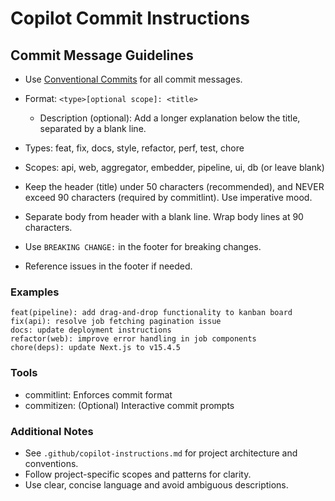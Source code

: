 # Copilot Commit Instructions

## Commit Message Guidelines

- Use [Conventional Commits](https://www.conventionalcommits.org/) for all commit messages.
- Format: `<type>[optional scope]: <title>`
  - Description (optional): Add a longer explanation below the title, separated by a blank line.

- Types: feat, fix, docs, style, refactor, perf, test, chore
- Scopes: api, web, aggregator, embedder, pipeline, ui, db (or leave blank)
- Keep the header (title) under 50 characters (recommended), and NEVER exceed 90 characters (required by commitlint). Use imperative mood.
- Separate body from header with a blank line. Wrap body lines at 90 characters.
- Use `BREAKING CHANGE:` in the footer for breaking changes.
- Reference issues in the footer if needed.

### Examples

```
feat(pipeline): add drag-and-drop functionality to kanban board
fix(api): resolve job fetching pagination issue
docs: update deployment instructions
refactor(web): improve error handling in job components
chore(deps): update Next.js to v15.4.5
```

### Tools

- commitlint: Enforces commit format
- commitizen: (Optional) Interactive commit prompts

### Additional Notes

- See `.github/copilot-instructions.md` for project architecture and conventions.
- Follow project-specific scopes and patterns for clarity.
- Use clear, concise language and avoid ambiguous descriptions.
